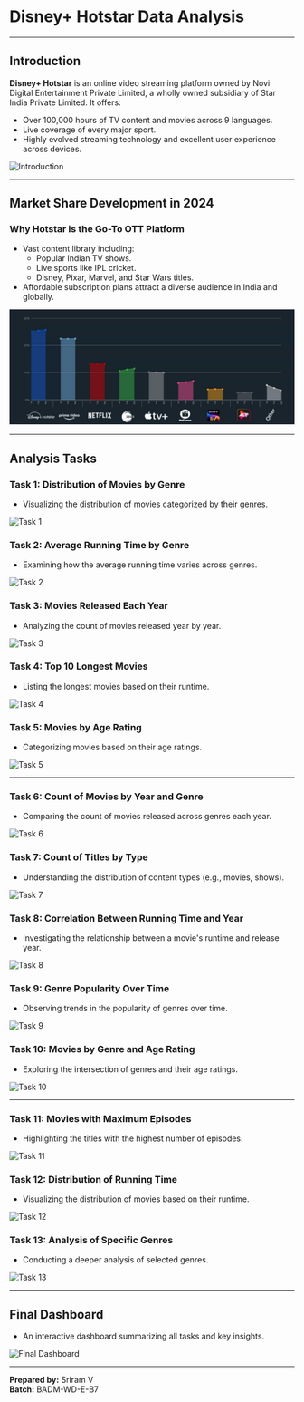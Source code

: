 # Disney+ Hotstar Data Analysis

---

## Introduction

**Disney+ Hotstar** is an online video streaming platform owned by Novi Digital Entertainment Private Limited, a wholly owned subsidiary of Star India Private Limited. It offers:

- Over 100,000 hours of TV content and movies across 9 languages.
- Live coverage of every major sport.
- Highly evolved streaming technology and excellent user experience across devices.

![Introduction](path/to/introduction-image.png)

---

## Market Share Development in 2024

### Why Hotstar is the Go-To OTT Platform
- Vast content library including:
  - Popular Indian TV shows.
  - Live sports like IPL cricket.
  - Disney, Pixar, Marvel, and Star Wars titles.
- Affordable subscription plans attract a diverse audience in India and globally.

![Market Share](image.png)

---

## Analysis Tasks

### Task 1: Distribution of Movies by Genre
- Visualizing the distribution of movies categorized by their genres.

![Task 1](path/to/task1-image.png)

### Task 2: Average Running Time by Genre
- Examining how the average running time varies across genres.

![Task 2](path/to/task2-image.png)

### Task 3: Movies Released Each Year
- Analyzing the count of movies released year by year.

![Task 3](path/to/task3-image.png)

### Task 4: Top 10 Longest Movies
- Listing the longest movies based on their runtime.

![Task 4](path/to/task4-image.png)

### Task 5: Movies by Age Rating
- Categorizing movies based on their age ratings.

![Task 5](path/to/task5-image.png)

---

### Task 6: Count of Movies by Year and Genre
- Comparing the count of movies released across genres each year.

![Task 6](path/to/task6-image.png)

### Task 7: Count of Titles by Type
- Understanding the distribution of content types (e.g., movies, shows).

![Task 7](path/to/task7-image.png)

### Task 8: Correlation Between Running Time and Year
- Investigating the relationship between a movie's runtime and release year.

![Task 8](path/to/task8-image.png)

### Task 9: Genre Popularity Over Time
- Observing trends in the popularity of genres over time.

![Task 9](path/to/task9-image.png)

### Task 10: Movies by Genre and Age Rating
- Exploring the intersection of genres and their age ratings.

![Task 10](path/to/task10-image.png)

---

### Task 11: Movies with Maximum Episodes
- Highlighting the titles with the highest number of episodes.

![Task 11](path/to/task11-image.png)

### Task 12: Distribution of Running Time
- Visualizing the distribution of movies based on their runtime.

![Task 12](path/to/task12-image.png)

### Task 13: Analysis of Specific Genres
- Conducting a deeper analysis of selected genres.

![Task 13](path/to/task13-image.png)

---

## Final Dashboard

- An interactive dashboard summarizing all tasks and key insights.

![Final Dashboard](path/to/final-dashboard-image.png)

---

**Prepared by:** Sriram V  
**Batch:** BADM-WD-E-B7
